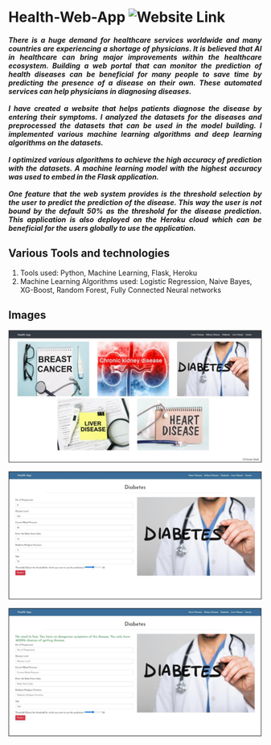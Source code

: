 # Health-Web-App ![Website Link](https://bit.ly/Health-Web-App)<br>

<h5 align="justify">There is a huge demand for healthcare services worldwide and many countries are experiencing a shortage of physicians. It is believed that AI in healthcare can bring major improvements within the healthcare ecosystem. Building a web portal that can monitor the prediction of health diseases can be beneficial for many people to save time by predicting the presence of a disease on their own. These automated services can help physicians in diagnosing diseases.<br><br>
I have created a website that helps patients diagnose the disease by entering their symptoms. I analyzed the datasets for the diseases and preprocessed the datasets that can be used in the model building. I implemented various machine learning algorithms and deep learning algorithms on the datasets. <br><br>
I optimized various algorithms to achieve the high accuracy of prediction with the datasets. A machine learning model with the highest accuracy was used to embed in the Flask application.<br><br>
One feature that the web system provides is the threshold selection by the user to predict the prediction of the disease. This way the user is not bound by the default 50% as the threshold for the disease prediction. This application is also deployed on the Heroku cloud which can be beneficial for the users globally to use the application.</h5>

<h2>Various Tools and technologies</h2>
<ol>
  <li>Tools used: Python, Machine Learning, Flask, Heroku </li>
  <li>Machine Learning Algorithms used: Logistic Regression, Naive Bayes, XG-Boost, Random Forest, Fully Connected Neural networks</li>
</ol>  


<h2> Images </h2>
  
![Homepage](https://github.com/Prerakshah98/Health-Web-App/blob/master/images/homepage.PNG?raw=true)<br>
  
![Form](https://github.com/Prerakshah98/Health-Web-App/blob/master/images/diabetes_page.PNG?raw=true)<br>

![result](https://github.com/Prerakshah98/Health-Web-App/blob/master/images/results_page.PNG?raw=true)
